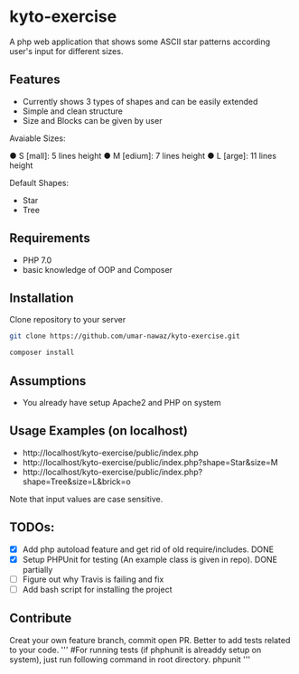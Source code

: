 # kyto-exercise
A php web application that shows some ASCII star patterns according user's input for different sizes.  

## Features

- Currently shows 3 types of shapes and can be easily extended
- Simple and clean structure
- Size and Blocks can be given by user 

Avaiable Sizes:

● S ​[mall]: 5 lines height
● M ​[edium]: 7 lines height
● L ​[arge]: 11 lines height

Default Shapes:
- Star
- Tree

## Requirements

- PHP 7.0
- basic knowledge of OOP and Composer

## Installation

Clone repository to your server
```sh
git clone https://github.com/umar-nawaz/kyto-exercise.git

composer install  

```

## Assumptions

- You already have setup Apache2 and PHP on system


## Usage Examples (on localhost)

- http://localhost/kyto-exercise/public/index.php
- http://localhost/kyto-exercise/public/index.php?shape=Star&size=M
- http://localhost/kyto-exercise/public/index.php?shape=Tree&size=L&brick=o

Note that input values are case sensitive. 

## TODOs:
- [x] Add php autoload feature and get rid of old require/includes. DONE
- [x] Setup PHPUnit for testing (An example class is given in repo). DONE partially
- [ ] Figure out why Travis is failing and fix
- [ ] Add bash script for installing the project 

## Contribute

Creat your own feature branch, commit open PR. Better to add tests related to your code.
'''
#For running tests (if phphunit is alreaddy setup on system), just run following command in root directory.
phpunit
'''
 
